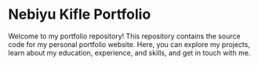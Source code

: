 # Nebiyu Kifle Portfolio

<p>Welcome to my portfolio repository! This repository contains the source code for my personal portfolio website. Here, you can explore my projects, learn about my education, experience, and skills, and get in touch with me.</p>

<p></p>

<p></p>